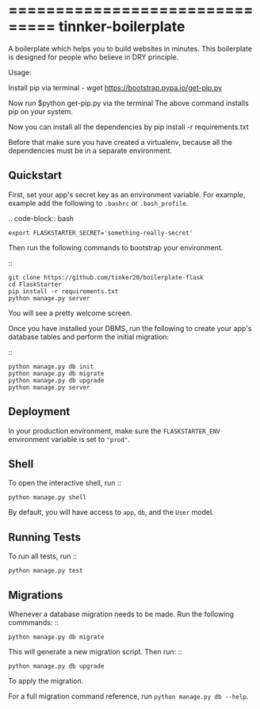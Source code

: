 ===============================
tinnker-boilerplate
===============================

A boilerplate which helps you to build websites in minutes. This boilerplate is designed for people who believe in DRY principle.

Usage:

Install pip via terminal - wget https://bootstrap.pypa.io/get-pip.py

Now run $python get-pip.py via the terminal
The above command installs pip on your system.

Now you can install all the dependencies by pip install -r requirements.txt

Before that make sure you have created a virtualenv, because all the dependencies must be in a separate environment.


Quickstart
----------

First, set your app's secret key as an environment variable. For example, example add the following to ``.bashrc`` or ``.bash_profile``.

.. code-block:: bash

    export FLASKSTARTER_SECRET='something-really-secret'


Then run the following commands to bootstrap your environment.


::

    git clone https://github.com/tinker20/boilerplate-flask
    cd FlaskStarter
    pip install -r requirements.txt
    python manage.py server

You will see a pretty welcome screen.

Once you have installed your DBMS, run the following to create your app's database tables and perform the initial migration:

::

    python manage.py db init
    python manage.py db migrate
    python manage.py db upgrade
    python manage.py server



Deployment
----------

In your production environment, make sure the ``FLASKSTARTER_ENV`` environment variable is set to ``"prod"``.


Shell
-----

To open the interactive shell, run ::

    python manage.py shell

By default, you will have access to ``app``, ``db``, and the ``User`` model.


Running Tests
-------------

To run all tests, run ::

    python manage.py test


Migrations
----------

Whenever a database migration needs to be made. Run the following commmands:
::

    python manage.py db migrate

This will generate a new migration script. Then run:
::

    python manage.py db upgrade

To apply the migration.

For a full migration command reference, run ``python manage.py db --help``.
